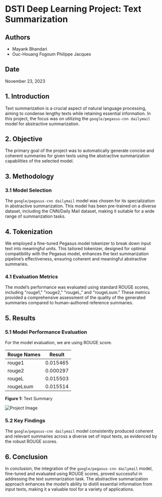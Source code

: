 # DSTI Deep Learning Project: Text Summarization

## Authors
- Mayank Bhandari
- Ouc-Houang Fogoum Philippe Jacques

## Date
November 23, 2023

## 1. Introduction
Text summarization is a crucial aspect of natural language processing, aiming to condense lengthy texts while retaining essential information. In this project, the focus was on utilizing the `google/pegasus-cnn dailymail` model for abstractive summarization.

## 2. Objective
The primary goal of the project was to automatically generate concise and coherent summaries for given texts using the abstractive summarization capabilities of the selected model.

## 3. Methodology
### 3.1 Model Selection
The `google/pegasus-cnn dailymail` model was chosen for its specialization in abstractive summarization. This model has been pre-trained on a diverse dataset, including the CNN/Daily Mail dataset, making it suitable for a wide range of summarization tasks.

## 4. Tokenization
We employed a fine-tuned Pegasus model tokenizer to break down input text into meaningful units. This tailored tokenizer, designed for optimal compatibility with the Pegasus model, enhances the text summarization pipeline’s effectiveness, ensuring coherent and meaningful abstractive summaries.

### 4.1 Evaluation Metrics
The model’s performance was evaluated using standard ROUGE scores, including "rouge1," "rouge2," "rougeL," and "rougeLsum." These metrics provided a comprehensive assessment of the quality of the generated summaries compared to human-authored reference summaries.

## 5. Results
### 5.1 Model Performance Evaluation
For the model evaluation, we are using ROUGE score.

| Rouge Names | Result    |
|-------------|-----------|
| rouge1      | 0.015465  |
| rouge2      | 0.000297  |
| rougeL      | 0.015503  |
| rougeLsum   | 0.015514  |

**Figure 1:** Text Summary

![Project Image](C:\Users\mayan\OneDrive\Desktop\NLP_DSTI.png)

### 5.2 Key Findings
The `google/pegasus-cnn dailymail` model consistently produced coherent and relevant summaries across a diverse set of input texts, as evidenced by the robust ROUGE scores.

## 6. Conclusion
In conclusion, the integration of the `google/pegasus-cnn dailymail` model, fine-tuned and evaluated using ROUGE scores, proved successful in addressing the text summarization task. The abstractive summarization approach enhances the model’s ability to distill essential information from input texts, making it a valuable tool for a variety of applications.

